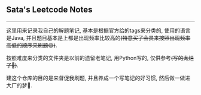 ## Sata's Leetcode Notes
---
这里用来记录我自己的解题笔记, 基本是根据官方给的tags来分类的, 使用的语言是Java, 并且题目基本是上都是出现频率比较高的<del>(特意买了会员来按照出现频率高低的顺序来刷题:smile:)</del>.

按照难度来分类的文件夹是以前的遗留老笔记, 用Python写的, 仅供参考<del>(写的太烂了:clap:)</del>.

建这个仓库的目的是来督促我刷题, 并且养成一个写笔记的好习惯, 然后做一做进大厂的梦:shit:.
